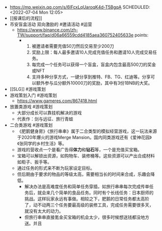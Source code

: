 - https://mp.weixin.qq.com/s/6lFcxLqUaroqK4d-T5BgqA
  SCHEDULED: <2022-07-04 Mon 12:05>
- [[报课后的流程]]
- 币安盲盒活动 双向激励的 #邀请活动 #运营
	- https://www.binance.com/zh-TW/support/faq/d06a66559cdd4185aea360752405633e
	  points:
		- 1. 被邀请者需要充值50刀然后交易至少200刀
		  2. 奖励上限：每人最多邀请10人完成充值任务和邀请10人完成交易任务。
		  3. 每完成一个任务可以获得一个盲盒，盲盒内包含最高500刀的奖金 或NFT
		  4. 支持多种分享方式，一键分享到推特、FB、TG、红迪等。分享可以额外参与瓜分额外10000刀的奖励，其中有3份1BNB的大奖。
- [[SLG]] #游戏策划
- 游戏策划入门 #游戏策划
	- https://www.gameres.com/867418.html
- 放置类游戏 #游戏策划
	- 大部分成长可以靠挂机解决的游戏
	- 代表作：剑与远征、旅行青蛙
- 二合类游戏 #游戏策划
	- 《肥鹅健身房》《旅行串串》属于二合类型的模拟经营游戏，这一玩法来源于2020年爆火的游戏Merge Mansion。国内同类游戏还有《爱神花园》《张同学的乡村生活》等。
	- 游戏的营收点一个是看广告得**体力**和**钻石**等，一个是充值买宝箱。
	- 宝箱可以解锁出资源，如购物车、装修桶等。这些资源可以产出合成材料如柜子、扳手等。
	- 通过任务的形式来不断为玩家设定目标。
	- 但后期由于要求的物品的等级太高，需要相当长的时间来合成，乐趣会降低。
		- 解决办法是高难度任务和简单任务穿插，如旅行串串每次完成传单任务后，就会来几个简单的食品任务。同时有个长线任务：日本厨师的挑战。这样玩家永远有事做。相较之下，肥鹅的日常任务都太高阶了，动不动两三个任务要最高级的装修工具，完成任务需要很多天，就没有太大的动力。
		- 但旅行串串直接氪金买宝箱的机会太少，很多时候想送钱都没地方送。并且